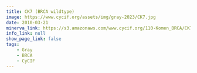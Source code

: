 ```yaml
---
title: CK7 (BRCA wildtype)
image: https://www.cycif.org/assets/img/gray-2023/CK7.jpg
date: 2010-03-21
minerva_link: https://s3.amazonaws.com/www.cycif.org/110-Komen_BRCA/CK7/index.html
info_link: null
show_page_link: false
tags:
    - Gray
    - BRCA
    - CyCIF
---
```

